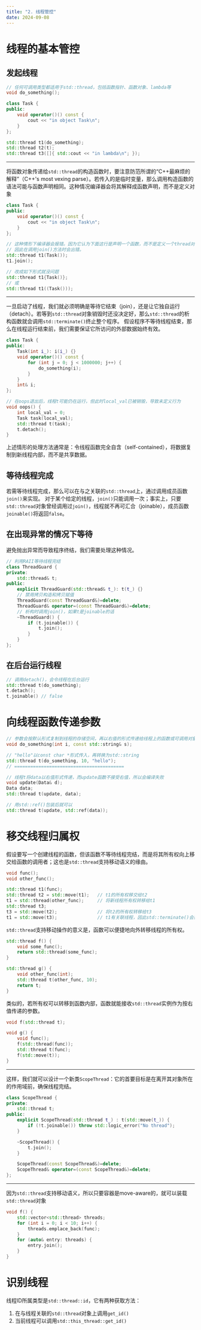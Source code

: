 ```yaml
---
title: "2. 线程管控"
date: 2024-09-08
---
```


# 线程的基本管控
## 发起线程
```cpp
// 任何可调用类型都适用于std::thread，包括函数指针、函数对象、lambda等
void do_something();

class Task {
public:
    void operator()() const {
        cout << "in object Task\n";
    }
};

std::thread t1(do_something);
std::thread t2(t);
std::thread t3([]{ std::cout << "in lambda\n"; });
```
---
将函数对象传递给`std::thread`的构造函数时，要注意防范所谓的“C++最麻烦的解释”（C++'s most vexing parse）。若传入的是临时变量，那么调用构造函数的语法可能与函数声明相同。这种情况编译器会将其解释成函数声明，而不是定义对象
```cpp
class Task {
public:
    void operator()() const {
        cout << "in object Task\n";
    }
};

// 这种情形下编译器会报错。因为它认为下面这行是声明一个函数，而不是定义一个thread对象。
// 因此在调用join()方法时会出错。
std::thread t1(Task());
t1.join();

// 改成如下形式就没问题
std::thread t1{Task()};
// 或
std::thread t1((Task()));
```
---
一旦启动了线程，我们就必须明确是等待它结束（join），还是让它独自运行（detach）。若等到`std::thread`对象销毁时还没决定好，那么`std::thread`的析构函数就会调用`std::terminate()`终止整个程序。
假设程序不等待线程结束，那么在线程运行结束前，我们需要保证它所访问的外部数据始终有效。
```cpp
class Task {
public:
    Task(int i_): i(i_) {}
    void operator()() const {
        for (int j = 0; j < 1000000; j++) {
            do_something(i);
        }
    }
    int& i;
};

// 在oops退出后，线程t可能仍在运行，但此时local_val已被销毁，导致未定义行为
void oops() {
    int local_val = 0;
    Task task(local_val);
    std::thread t(task);
    t.detach();
}
```
上述情形的处理方法通常是：令线程函数完全自含（self-contained），将数据复制到新线程内部，而不是共享数据。

## 等待线程完成
若需等待线程完成，那么可以在与之关联的`std::thread`上，通过调用成员函数`join()`来实现。
对于某个给定的线程，`join()`只能调用一次；事实上，只要`std::thread`对象曾经调用过`join()`，线程就不再可汇合（joinable），成员函数`joinable()`将返回`false`。

## 在出现异常的情况下等待
避免抛出异常而导致程序终结，我们需要处理这种情况。

```cpp
// 利用RAII等待线程完结
class ThreadGuard {
private:
    std::thread& t;
public:
    explicit ThreadGuard(std::thread& t_): t(t_) {}
    // 禁用拷贝构造和拷贝赋值
    ThreadGuard(const ThreadGuard&)=delete;
    ThreadGuard& operator=(const ThreadGuard&)=delete;
    // 析构时调用join()，如果t是joinable的话
    ~ThreadGuard() {
        if (t.joinable()) {
            t.join();
        }
    }
};
```

## 在后台运行线程
```cpp
// 调用detach()，会令线程在后台运行
std::thread t(do_something);
t.detach();
t.joinable() // false
```

# 向线程函数传递参数
```cpp
// 参数会按默认形式复制到线程的存储空间，再以右值的形式传递给线程上的函数或可调用对象
void do_something(int i, const std::string& s);

// "hello"以const char *形式传入，再转换为std::string
std::thread t(do_something, 10, "hello");
// =========================================

// 线程t将data以右值形式传递，而update函数不接受右值，所以会编译失败
void update(Data& d);
Data data;
std::thread t(update, data);

// 用std::ref()包装后就可以
std::thread t(update, std::ref(data));
```

# 移交线程归属权
假设要写一个创建线程的函数，但该函数不等待线程完结，而是将其所有权向上移交给函数的调用者；这也是`std::thread`支持移动语义的缘由。
```cpp
void func();
void other_func();

std::thread t1(func);
std::thread t2 = std::move(t1);   // t1的所有权移交给t2
t1 = std::thread(other_func);     // 将新线程所有权转移给t1
std::thread t3;
t3 = std::move(t2);               // 将t2的所有权转移给t3
t1 = std::move(t3);               // t1有关联线程，因此std::terminate()会被调用
```
`std::thread`支持移动操作的意义是，函数可以便捷地向外转移线程的所有权。
```cpp
std::thread f() {
    void some_func();
    return std::thread(some_func);
}

std::thread g() {
    void other_func(int);
    std::thread t(other_func, 10);
    return t;
}
```
类似的，若所有权可以转移到函数内部，函数就能接收`std::thread`实例作为按右值传递的参数。
```cpp
void f(std::thread t);

void g() {
    void func();
    f(std::thread(func));
    std::thread t(func);
    f(std::move(t));
}
```
---
这样，我们就可以设计一个新类`ScopeThread`：它的首要目标是在离开其对象所在的作用域前，确保线程完结。
```cpp
class ScopeThread {
private:
    std::thread t;
public:
    explicit ScopeThread(std::thread t_) : t(std::move(t_)) {
        if (!t.joinable()) throw std::logic_error("No thread");
    }

    ~ScopeThread() {
        t.join();
    }

    ScopeThread(const ScopeThread&)=delete;
    ScopeThread& operator=(const ScopeThread&)=delete;
};
```
---
因为`std::thread`支持移动语义，所以只要容器是move-aware的，就可以装载`std::thread`对象
```cpp
void f() {
    std::vector<std::thread> threads;
    for (int i = 0; i < 10; i++) {
        threads.emplace_back(func);
    }
    for (auto& entry: threads) {
        entry.join();
    }
}
```

# 识别线程
线程ID所属类型是`std::thread::id`，它有两种获取方法：
1. 在与线程关联的`std::thread`对象上调用`get_id()`
2. 当前线程可以调用`std::this_thread::get_id()`